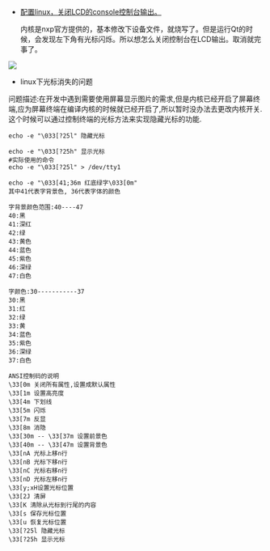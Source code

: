 - [配置linux，关闭LCD的console控制台输出。](https://www.cnblogs.com/Rainingday/p/12627285.html)

  内核是nxp官方提供的，基本修改下设备文件，就烧写了。但是运行Qt的时候，会发现左下角有光标闪烁。所以想怎么关闭控制台在LCD输出。取消就完事了。

![](/home/nihao/work/my_doc/image/framebuffer_console.jpg)



- linux下光标消失的问题

问题描述:在开发中遇到需要使用屏幕显示图片的需求,但是内核已经开启了屏幕终端,应为屏幕终端在编译内核的时候就已经开启了,所以暂时没办法去更改内核开关.这个时候可以通过控制终端的光标方法来实现隐藏光标的功能.

~~~ shell
echo -e "\033[?25l" 隐藏光标

echo -e "\033[?25h" 显示光标
#实际使用的命令
echo -e "\033[?25l" > /dev/tty1
~~~

    echo -e "\033[41;36m 红底绿字\033[0m"
    其中41代表字背景色, 36代表字体的颜色
     
    字背景颜色范围:40----47
    40:黑
    41:深红
    42:绿
    43:黄色
    44:蓝色
    45:紫色
    46:深绿
    47:白色
     
    字颜色:30-----------37
    30:黑
    31:红
    32:绿
    33:黄
    34:蓝色
    35:紫色
    36:深绿
    37:白色
     
    ANSI控制码的说明
    \33[0m 关闭所有属性,设置成默认属性
    \33[1m 设置高亮度
    \33[4m 下划线
    \33[5m 闪烁
    \33[7m 反显
    \33[8m 消隐
    \33[30m -- \33[37m 设置前景色
    \33[40m -- \33[47m 设置背景色
    \33[nA 光标上移n行
    \33[nB 光标下移n行
    \33[nC 光标右移n行
    \33[nD 光标左移n行
    \33[y;xH设置光标位置
    \33[2J 清屏
    \33[K 清除从光标到行尾的内容
    \33[s 保存光标位置
    \33[u 恢复光标位置
    \33[?25l 隐藏光标
    \33[?25h 显示光标
